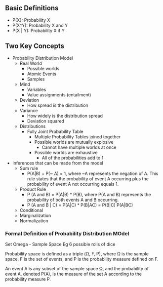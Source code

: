 ## Basic Definitions

- P(X}: Probability X
- P(X^Y): Probability X and Y
- P(X | Y): Probability X if Y

## Two Key Concepts

- Probability Distribution Model
	- Real World
		- Possible worlds
		- Atomic Events
		- Samples
	- Mind
		- Variables
		- Value assignments (entailment)
	- Deviation
		- How spread is the distribution
	- Variance
		- How widely is the distribution spread
		- Deviation squared
	- Distributions
		- Fully Joint Probability Table
			- Multiple Probability Tables joined together
			- Possible worlds are mutually explosive
				- Cannot have multiple worlds at once
			- Possible worlds are exhaustive
				- All of the probabilities add to 1
- Inferences that can be made from the model
	- Sum rule
		- P(A|B) + P(~ A) = 1, where ~A represents the negation of A. This rule states that the probability of event A occurring plus the probability of event A not occurring equals 1.
	- Product Rule
		- P (A and B) = P(A|B) * P(B), where P(A and B) represents the probability of both events A and B occurring.
		- P (A and B | C) = P(A|C) * P(B|AC) = P(B|C) P(A|BC)
	- Conditional
	- Marginalization
	- Normalization
### Formal Definition of  Probability Distribution MOdel

Set Omega - Sample Space
	Eg 6 possible rolls of dice

Probability space is defined as a triple (Ω, F, P), where Ω is the sample space, F is the set of events, and P is the probability measure defined on F.

An event A is any subset of the sample space Ω, and the probability of event A, denoted P(A), is the measure of the set A according to the probability measure P.


